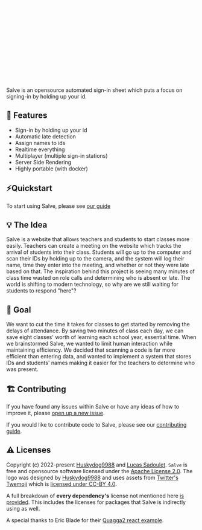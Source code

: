<p align="center">
  <img alt="👋 Salve" height="200" src="https://raw.githubusercontent.com/Huskydog9988/Salve/main/docs/Salve.svg">
</p>

Salve is an opensource automated sign-in sheet which puts a focus on signing-in by holding up your id.

## 🎯 Features

- Sign-in by holding up your id
- Automatic late detection
- Assign names to ids
- Realtime everything
- Multiplayer (multiple sign-in stations)
- Server Side Rendering
- Highly portable (with docker)

## ⚡Quickstart

To start using Salve, please see [our guide](./docs/quickstart.md)

## 💡 The Idea

Salve is a website that allows teachers and students to start classes more easily. Teachers can create a meeting on the website which tracks the arrival of students into their class. Students will go up to the computer and scan their IDs by holding up to the camera, and the system will log their name, time they enter into the meeting, and whether or not they were late based on that. The inspiration behind this project is seeing many minutes of class time wasted on role calls and determining who is absent or late. The world is shifting to modern technology, so why are we still waiting for students to respond "here"?

## 🥅 Goal

We want to cut the time it takes for classes to get started by removing the delays of attendance. By saving two minutes of class each day, we can save eight classes' worth of learning each school year, essential time. When we brainstormed Salve, we wanted to limit human interaction while maintaining efficiency. We decided that scanning a code is far more efficient than entering data, and wanted to implement a system that stores IDs and students' names making it easier for the teachers to determine who was present.

## 🏗️ Contributing

If you have found any issues within Salve or have any ideas of how to improve it, please [open up a new issue](https://github.com/Huskydog9988/Salve/issues/new).

If you would like to contribute code to Salve, please see our [contributing guide](./docs/CONTRIBUTING.md).

## ⚠️ Licenses

Copyright (c) 2022-present [Huskydog9988](https://github.com/Huskydog9988) and [Lucas Sadoulet](https://github.com/SilentS100). `Salve` is free and opensource software licensed under the [Apache License 2.0](./LICENSE).
The logo was designed by [Huskydog9988](https://github.com/Huskydog9988) and uses assets from [Twitter's Twemoji](https://twemoji.twitter.com/) which is [licensed under CC-BY 4.0](https://creativecommons.org/licenses/by/4.0/).

A full breakdown of **every dependency's** license not mentioned here [is provided](./docs/licenses.txt). This includes the licenses for packages that Salve is indirectly using as well.

A special thanks to Eric Blade for their [Quagga2 react example](https://github.com/ericblade/quagga2-react-example).
